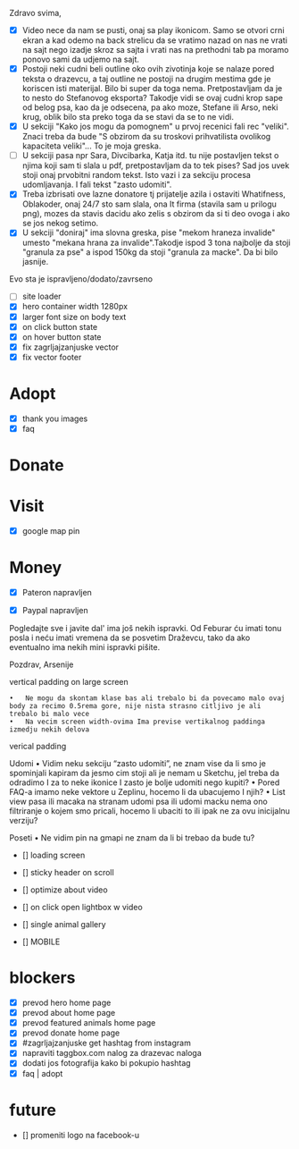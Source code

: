 Zdravo svima,


- [x] Video nece da nam se pusti, onaj sa play ikonicom. Samo se otvori crni ekran a kad odemo na back strelicu da se vratimo nazad on nas ne vrati na sajt nego izadje skroz sa sajta i vrati nas na prethodni tab pa moramo ponovo sami da udjemo na sajt.
- [x] Postoji neki cudni beli outline oko ovih zivotinja koje se nalaze pored teksta o drazevcu, a taj outline ne postoji na drugim mestima gde je koriscen isti materijal. Bilo bi super da toga nema. Pretpostavljam da je to nesto do Stefanovog eksporta? Takodje vidi se ovaj cudni krop sape od belog psa, kao da je odsecena, pa ako moze, Stefane ili Arso, neki krug, oblik bilo sta preko toga da se stavi da se to ne vidi.
- [x] U sekciji "Kako jos mogu da pomognem" u prvoj recenici fali rec "veliki". Znaci treba da bude "S obzirom da su troskovi prihvatilista ovolikog kapaciteta veliki"... To je moja greska.
- [ ] U sekciji pasa npr Sara, Divcibarka, Katja itd. tu nije postavljen tekst o njima koji sam ti slala u pdf, pretpostavljam da to tek pises? Sad jos uvek stoji onaj prvobitni random tekst. Isto vazi i za sekciju procesa udomljavanja. I fali tekst "zasto udomiti".
- [x] Treba izbrisati ove lazne donatore tj prijatelje azila i ostaviti Whatifness, Oblakoder, onaj 24/7 sto sam slala, ona It firma (stavila sam u prilogu png), mozes da stavis dacidu ako zelis s obzirom da si ti deo ovoga i ako se jos nekog setimo.
- [x] U sekciji "doniraj" ima slovna greska, pise "mekom hraneza invalide" umesto "mekana hrana za invalide".Takodje ispod 3 tona najbolje da stoji "granula za pse" a ispod 150kg da stoji "granula za macke". Da bi bilo jasnije.

Evo sta je ispravljeno/dodato/zavrseno
- [ ] site loader
- [x] hero container width 1280px
- [x] larger font size on body text
- [x] on click button state
- [x] on hover button state
- [x] fix zagrljajzanjuske vector
- [x] fix vector footer

# Adopt
- [x] thank you images
- [x] faq

# Donate

# Visit
- [x] google map pin


# Money

- [x] Pateron napravljen
- [x] Paypal napravljen


Pogledajte sve i javite dal' ima još nekih ispravki. 
Od Feburar ću imati tonu posla i neću imati vremena da se posvetim Draževcu, 
tako da ako eventualno ima nekih mini ispravki pišite.

Pozdrav,
Arsenije




vertical padding on large screen


	•	Ne mogu da skontam klase bas ali trebalo bi da povecamo malo ovaj body za recimo 0.5rema gore, nije nista strasno citljivo je ali trebalo bi malo vece
	•	Na vecim screen width-ovima Ima previse vertikalnog paddinga izmedju nekih delova
verical padding

Udomi
	•	Vidim neku sekciju “zasto udomiti”, ne znam vise da li smo je spominjali kapiram da jesmo cim stoji ali je nemam u Sketchu, jel treba da odradimo I za to neke ikonice I zasto je bolje udomiti nego kupiti?
	•	Pored FAQ-a imamo neke vektore u Zeplinu, hocemo li da ubacujemo I njih? 
	•	List view pasa ili macaka na stranam udomi psa ili udomi macku nema ono filtriranje o kojem smo pricali, hocemo li ubaciti to ili ipak ne za ovu inicijalnu verziju?


Poseti
	•	Ne vidim pin na gmapi ne znam da li bi trebao da bude tu?

- [] loading screen
- [] sticky header on scroll
- [] optimize about video
- [] on click open lightbox w video

- [] single animal gallery

- [] MOBILE

# blockers

- [x] prevod hero home page
- [x] prevod about home page
- [x] prevod featured animals home page
- [x] prevod donate home page
- [x] #zagrljajzanjuske get hashtag from instagram
- [x] napraviti taggbox.com nalog za drazevac naloga
- [x] dodati jos fotografija kako bi pokupio hashtag
- [x] faq | adopt

# future

- [] promeniti logo na facebook-u
